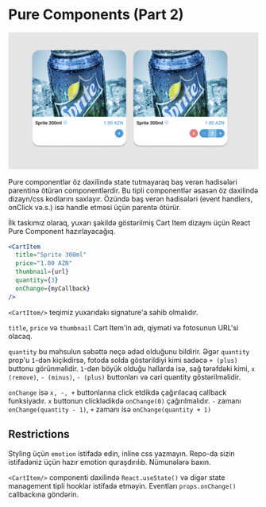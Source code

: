 # Pure Components (Part 2)

![PureComponent](pure-component.png)

Pure componentlər öz daxilində state tutmayaraq baş verən hadisələri
parentinə ötürən componentlərdir.
Bu tipli componentlər əsasən öz daxilində dizayn/css kodlarını saxlayır. Özündə baş verən hadisələri (event handlers, onClick və.s.) isə handle etməsi üçün parentə ötürür.

İlk taskımız olaraq, yuxarı şəkildə göstərilmiş Cart Item dizaynı üçün React Pure Component hazırlayacağıq.

```jsx
<CartItem
  title="Sprite 300ml"
  price="1.00 AZN"
  thumbnail={url}
  quantity={3}
  onChange={myCallback}
/>
```

`<CartItem/>` teqimiz yuxarıdakı signature'a sahib olmalıdır.

`title`, `price` və `thumbnail` Cart Item'in adı, qiyməti və fotosunun URL'si olacaq.

`quantity` bu məhsulun səbəttə neçə ədəd olduğunu bildirir. Əgər `quantity` prop'u `1`-dən kiçikdirsə, fotoda solda göstərildiyi kimi
sadəcə `+ (plus)` buttonu görünməlidir. `1`-dən böyük olduğu hallarda isə,
sağ tərəfdəki kimi, `x (remove)`, `- (minus)`, `- (plus)` buttonları
və cari quantity göstərilməlidir.

`onChange` isə `x, -, +` buttonlarına click etdikdə çağırılacaq callback funksiyadır. `x` buttonun clicklədikdə `onChange(0)` çağırılmalıdır. `-` zamanı `onChange(quantity - 1)`, `+` zamanı isə `onChange(quantity + 1)`

## Restrictions

Styling üçün `emotion` istifadə edin, inline css yazmayın. Repo-da sizin
istifadəniz üçün hazır emotion quraşdırılıb. Nümunələrə baxın.

`<CartItem/>` componenti daxilində `React.useState()` və digər
state management tipli hooklar istifadə etməyin.
Eventları `props.onChange()` callbackına göndərin.
